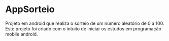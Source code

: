 # AppSorteio
Projeto em android que realiza o sorteio de um número aleatório de 0 a 100.
Este projeto foi criado com o intuito de iniciar os estudos em programação mobile android.